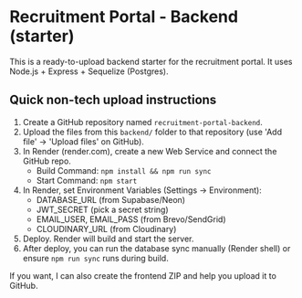 # Recruitment Portal - Backend (starter)

This is a ready-to-upload backend starter for the recruitment portal.
It uses Node.js + Express + Sequelize (Postgres).

## Quick non-tech upload instructions

1. Create a GitHub repository named `recruitment-portal-backend`.
2. Upload the files from this `backend/` folder to that repository (use 'Add file' → 'Upload files' on GitHub).
3. In Render (render.com), create a new Web Service and connect the GitHub repo.
   - Build Command: `npm install && npm run sync`
   - Start Command: `npm start`
4. In Render, set Environment Variables (Settings → Environment):
   - DATABASE_URL (from Supabase/Neon)
   - JWT_SECRET (pick a secret string)
   - EMAIL_USER, EMAIL_PASS (from Brevo/SendGrid)
   - CLOUDINARY_URL (from Cloudinary)
5. Deploy. Render will build and start the server.
6. After deploy, you can run the database sync manually (Render shell) or ensure `npm run sync` runs during build.

If you want, I can also create the frontend ZIP and help you upload it to GitHub.
